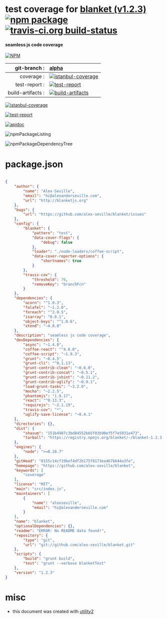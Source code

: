 # test coverage for  [blanket (v1.2.3)](https://github.com/alex-seville/blanket)  [![npm package](https://img.shields.io/npm/v/npmtest-blanket.svg?style=flat-square)](https://www.npmjs.org/package/npmtest-blanket) [![travis-ci.org build-status](https://api.travis-ci.org/npmtest/node-npmtest-blanket.svg)](https://travis-ci.org/npmtest/node-npmtest-blanket)
#### seamless js code coverage

[![NPM](https://nodei.co/npm/blanket.png?downloads=true)](https://www.npmjs.com/package/blanket)

| git-branch : | [alpha](https://github.com/npmtest/node-npmtest-blanket/tree/alpha)|
|--:|:--|
| coverage : | [![istanbul-coverage](https://npmtest.github.io/node-npmtest-blanket/build/coverage.badge.svg)](https://npmtest.github.io/node-npmtest-blanket/build/coverage.html/index.html)|
| test-report : | [![test-report](https://npmtest.github.io/node-npmtest-blanket/build/test-report.badge.svg)](https://npmtest.github.io/node-npmtest-blanket/build/test-report.html)|
| build-artifacts : | [![build-artifacts](https://npmtest.github.io/node-npmtest-blanket/glyphicons_144_folder_open.png)](https://github.com/npmtest/node-npmtest-blanket/tree/gh-pages/build)|

[![istanbul-coverage](https://npmtest.github.io/node-npmtest-blanket/build/screenCapture.buildCustomOrg.browser.coverage.html.png)](https://npmtest.github.io/node-npmtest-blanket/build/coverage.html/index.html)

[![test-report](https://npmtest.github.io/node-npmtest-blanket/build/screenCapture.buildCustomOrg.browser.%252Fhome%252Ftravis%252Fbuild%252Fnpmtest%252Fnode-npmtest-blanket%252Ftmp%252Fbuild%252Ftest-report.html.png)](https://npmtest.github.io/node-npmtest-blanket/build/test-report.html)

[![apidoc](https://npmdoc.github.io/node-npmdoc-blanket/build/screenCapture.buildApidoc.browser.%252Fhome%252Ftravis%252Fbuild%252Fnpmdoc%252Fnode-npmdoc-blanket%252Ftmp%252Fbuild%252Fapidoc.html.png)](https://npmdoc.github.io/node-npmdoc-blanket/build/apidoc.html)

![npmPackageListing](https://npmtest.github.io/node-npmtest-blanket/build/screenCapture.npmPackageListing.svg)

![npmPackageDependencyTree](https://npmtest.github.io/node-npmtest-blanket/build/screenCapture.npmPackageDependencyTree.svg)



# package.json

```json

{
    "author": {
        "name": "Alex-Seville",
        "email": "hi@alexanderseville.com",
        "url": "http://blanketjs.org"
    },
    "bugs": {
        "url": "https://github.com/alex-seville/blanket/issues"
    },
    "config": {
        "blanket": {
            "pattern": "test",
            "data-cover-flags": {
                "debug": false
            },
            "loader": "./node-loaders/coffee-script",
            "data-cover-reporter-options": {
                "shortnames": true
            }
        },
        "travis-cov": {
            "threshold": 70,
            "removeKey": "branchFcn"
        }
    },
    "dependencies": {
        "acorn": "^1.0.3",
        "falafel": "~1.2.0",
        "foreach": "^2.0.5",
        "isarray": "0.0.1",
        "object-keys": "^1.0.6",
        "xtend": "~4.0.0"
    },
    "description": "seamless js code coverage",
    "devDependencies": {
        "async": "~1.4.0",
        "coffee-react": "^4.0.0",
        "coffee-script": "~1.9.3",
        "grunt": "~0.4.5",
        "grunt-cli": "^0.1.13",
        "grunt-contrib-clean": "~0.6.0",
        "grunt-contrib-concat": "~0.5.1",
        "grunt-contrib-jshint": "~0.11.2",
        "grunt-contrib-uglify": "~0.9.1",
        "load-grunt-tasks": "~3.2.0",
        "mocha": "~2.2.5",
        "phantomjs": "1.9.17",
        "react": "^0.13.3",
        "requirejs": "~2.1.19",
        "travis-cov": "*",
        "uglify-save-license": "~0.4.1"
    },
    "directories": {},
    "dist": {
        "shasum": "151b4987c3bd84552bb5f03b90ef5f7e5931e473",
        "tarball": "https://registry.npmjs.org/blanket/-/blanket-1.2.3.tgz"
    },
    "engines": {
        "node": ">=0.10.7"
    },
    "gitHead": "0155c14cf19bef4df2b175f8173ea467b644a3fe",
    "homepage": "https://github.com/alex-seville/blanket",
    "keywords": [
        "coverage"
    ],
    "license": "MIT",
    "main": "src/index.js",
    "maintainers": [
        {
            "name": "alexseville",
            "email": "hi@alexanderseville.com"
        }
    ],
    "name": "blanket",
    "optionalDependencies": {},
    "readme": "ERROR: No README data found!",
    "repository": {
        "type": "git",
        "url": "git://github.com/alex-seville/blanket.git"
    },
    "scripts": {
        "build": "grunt build",
        "test": "grunt --verbose blanketTest"
    },
    "version": "1.2.3"
}
```



# misc
- this document was created with [utility2](https://github.com/kaizhu256/node-utility2)
